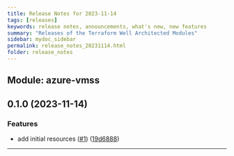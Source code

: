 ```yaml
---
title: Release Notes for 2023-11-14
tags: [releases]
keywords: release notes, announcements, what's new, new features
summary: "Releases of the Terraform Well Architected Modules"
sidebar: mydoc_sidebar
permalink: release_notes_20231114.html
folder: release_notes
---
```


## Module: azure-vmss
## 0.1.0 (2023-11-14)


### Features

* add initial resources ([#1](https://github.com/CloudNationHQ/terraform-azure-vmss/releases/tag/v0.1.0)) ([19d6888](https://github.com/CloudNationHQ/terraform-azure-vmss/commit/19d6888be2826993d821dba582e0eb2efdef8aa2))

---

